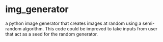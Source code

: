 # img_generator
a python image generator that creates images at random using a semi-random algorithm. This code could be improved to take inputs from user that act as a seed for the random generator.
